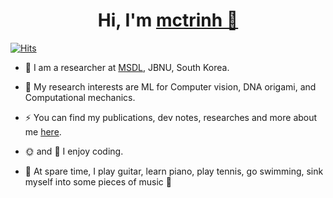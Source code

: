 <h1 align="center">Hi, I'm <a href="https://trinhminhchien.com/" target="blank">
mctrinh 👋</a> </h1>

<div align="left">

[![Hits](https://hits.seeyoufarm.com/api/count/incr/badge.svg?url=https%3A%2F%2Fgithub.com%2Fmctrinh&count_bg=%2379C83D&title_bg=%23555555&icon=&icon_color=%23E7E7E7&title=hits&edge_flat=false)](https://hits.seeyoufarm.com)

</div>

- 🏦 I am a researcher at <a href="https://msdl.jbnu.ac.kr/" target="blank">MSDL</a>, JBNU, South Korea.

- 🌱 My research interests are ML for Computer vision, DNA origami, and Computational mechanics.
- ⚡ You can find my publications, dev notes, researches and more about me <a href="https://trinhminhchien.com/" target="blank">here</a>.

- 🌞 and 🌙 I enjoy coding.

- 🌴 At spare time, I play guitar, learn piano, play tennis, go swimming, sink myself into some pieces of music 🎵


<!-- 
<div style="display: flex; align-items: center; justify-content: center;">

[![](https://github-readme-streak-stats.herokuapp.com/?user=mctrinh&hide_border=true)](https://github.com/mctrinh)

</div> -->

<!-- 
<p align="center">
  <a>
    <img src="https://skillicons.dev/icons?i=python,fortran,c,cpp,react,js,css,html,tensorflow,docker,vim,latex,matlab,octave,vscode,visualstudio,illustrator,autocad&theme=light&perline=9" />
  </a>
</p> -->

<!-- 
<p align="center">
 <div align="center"  class="icons-social" style="margin-left: 10px;">
        <a href="https://github.com/mctrinh">
		<img src="https://skillicons.dev/icons?i=github&theme=light"></a>
		<a href="https://stackoverflow.com/users/19124198/tmc">
				<img src="https://skillicons.dev/icons?i=stackoverflow&theme=light"></a>
        <a href="https://www.linkedin.com/in/minh-chien-trinh/">
			<img src="https://skillicons.dev/icons?i=linkedin&theme=light"></a>
        <a href="https://www.instagram.com/tmc.607/">
			<img src="https://skillicons.dev/icons?i=instagram&theme=light"></a>
		<a href="https://twitter.com/minhchientrinh">
			<img src="https://skillicons.dev/icons?i=twitter&theme=light" ></a>
		<a href="https://discord.gg/KsmuK4vxSg">
            <img src="https://skillicons.dev/icons?i=discord&theme=light" />
    </div>
</p> -->

